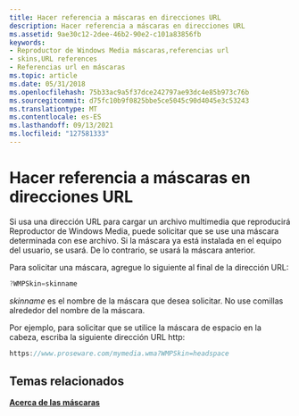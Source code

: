 ```yaml
---
title: Hacer referencia a máscaras en direcciones URL
description: Hacer referencia a máscaras en direcciones URL
ms.assetid: 9ae30c12-2dee-46b2-90e2-c101a83856fb
keywords:
- Reproductor de Windows Media máscaras,referencias url
- skins,URL references
- Referencias url en máscaras
ms.topic: article
ms.date: 05/31/2018
ms.openlocfilehash: 75b33ac9a5f37dce242797ae93dc4e85b973c76b
ms.sourcegitcommit: d75fc10b9f0825bbe5ce5045c90d4045e3c53243
ms.translationtype: MT
ms.contentlocale: es-ES
ms.lasthandoff: 09/13/2021
ms.locfileid: "127581333"
---
```

# <a name="referencing-skins-in-urls"></a>Hacer referencia a máscaras en direcciones URL

Si usa una dirección URL para cargar un archivo multimedia que reproducirá Reproductor de Windows Media, puede solicitar que se use una máscara determinada con ese archivo. Si la máscara ya está instalada en el equipo del usuario, se usará. De lo contrario, se usará la máscara anterior.

Para solicitar una máscara, agregue lo siguiente al final de la dirección URL:


```C++
?WMPSkin=skinname
```



*skinname* es el nombre de la máscara que desea solicitar. No use comillas alrededor del nombre de la máscara.

Por ejemplo, para solicitar que se utilice la máscara de espacio en la cabeza, escriba la siguiente dirección URL http:


```C++
https://www.proseware.com/mymedia.wma?WMPSkin=headspace

```



## <a name="related-topics"></a>Temas relacionados

<dl> <dt>

[**Acerca de las máscaras**](about-skins.md)
</dt> </dl>

 

 





